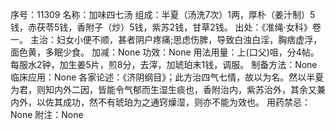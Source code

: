 序号：11309
名称：加味四七汤
组成：半夏（汤洗7次）1两，厚朴（姜汁制）5钱，赤茯苓5钱，香附子（炒）5钱，紫苏2钱，甘草2钱。
出处：《准绳·女科》卷一。
主治：妇女小便不顺，甚者阴户疼痛;思虑伤脾，导致白浊白淫，胸痞虚浮，面色黄，多眠少食。
加减：None
功效：None
用法用量：上(口父)咀，分4帖。每服水2钟，加生姜5片，煎8分，去滓，加琥珀末1钱，调服。
制备方法：None
临床应用：None
各家论述：《济阴纲目》；此方治四气七情，故以为名。然以半夏为君，则知内外二因，皆能令气郁而生湿生痰也，香附治内，紫苏治外，其余又兼内外，以佐其成功，然不有琥珀为之通窍燥湿，则亦不能为效也。
用药禁忌：None
附注：None
